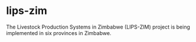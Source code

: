 # lips-zim
The Livestock Production Systems in Zimbabwe (LIPS-ZIM) project is being implemented in six provinces in Zimbabwe. 
